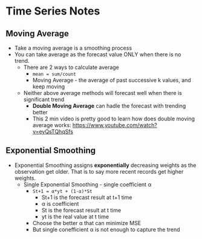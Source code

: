 # Time Series Notes

## Moving Average
* Take a moving average is a smoothing process
* You can take average as the forecast value ONLY when there is no trend.
  * There are 2 ways to calculate average
    * `mean = sum/count`
    * Moving Average - the average of past successive k values, and keep moving
  * Neither above average methods will forecast well when there is significant trend
    * <b>Double Moving Average</b> can hadle the forecast with trending better
    * This 2 min video is pretty good to learn how does double moving average works: https://www.youtube.com/watch?v=eyQsTQhqSfs
## Exponential Smoothing
* Exponential Smoothing assigns <b>exponentially</b> decreasing weights as the observation get older. That is to say more recent records get higher weights.
  * Single Exponential Smoothing - single coefficient α
    * `St+1 = α*yt + (1-α)*St`
      * St+1 is the forecast result at t+1 time
      * α is coefficient
      * St is the forecast result at t time
      * yt is the real value at t time
    * Choose the better α that can minimize MSE
    * But single conefficient α is not enough to capture the trend
  
